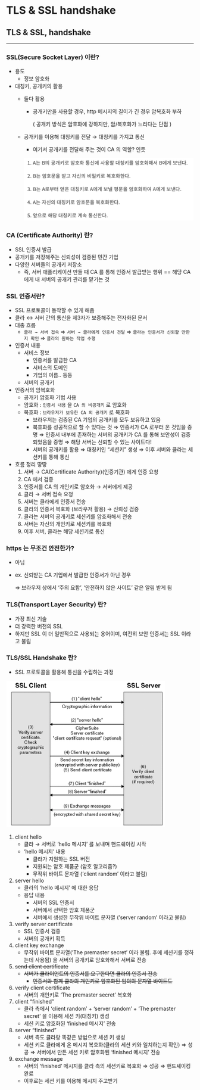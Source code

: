 # TLS & SSL handshake

## TLS & SSL, handshake

---

### SSL(Secure Socket Layer) 이란?

- 용도
    - 정보 암호화
- 대칭키, 공개키의 활용
    - 둘다 활용
        - 공개키만을 사용할 경우, http 메시지의 길이가 긴 경우 암복호화 부하
            
            ( 공개키 방식은 암호화에 강하지만, 암/복호화가 느리다는 단점 )
            
    - 공개키를 이용해 대칭키를 전달 → 대칭키를 가지고 통신
        - 여기서 공개키를 전달해 주는 것이 CA 의 역할? 인듯
        
        ![스크린샷 2023-06-29 오후 6.36.32.png](source_jimin/ssl.png)
        

### CA (Certificate Authority) 란?

- SSL 인증서 발급
- 공개키를 저장해주는 신뢰성이 검증된 민간 기업
- 다양한 서버들의 공개키 저장소
    - 즉, 서버 애플리케이션 만들 때 CA 를 통해 인증서 발급받는 행위 == 해당 CA 에게 내 서버의 공개키 관리를 맡기는 것

### SSL 인증서란?

- SSL 프로토콜이 동작할 수 있게 해줌
- 클라 ↔ 서버 간의 통신을 제3자가 보증해주는 전자화된 문서
- 대충 흐름
    - `클라 → 서버 접속` ⇒ `서버 → 클라에게 인증서 전달` ⇒ `클라는 인증서가 신뢰할 만한지 확인` ⇒ `클라의 원하는 작업 수행`
- 인증서 내용
    - 서비스 정보
        - 인증서를 발급한 CA
        - 서비스의 도메인
        - 기업의 이름.. 등등
    - 서버의 공개키
- 인증서의 암복호화
    - 공개키 암호화 기법 사용
    - 암호화 : `인증서 내용` 을 `CA 의 비공개키` 로 암호화
    - 복호화 : `브라우저가 보유한 CA 의 공개키` 로 복호화
        - 브라우저는 검증된 CA 기업의 공개키를 모두 보유하고 있음
        - 복호화를 성공적으로 할 수 있다는 것 ⇒ 인증서가 CA 로부터 온 것임을 증명 ⇒ 인증서 내부에 존재하는 서버의 공개키가 CA 를 통해 보안성이 검증되었음을 증명 ⇒ 해당 서버는 신뢰할 수 있는 사이트다!
        - 서버의 공개키를 활용 ⇒ 대칭키인 “세션키” 생성 ⇒ 이후 서버와 클라는 세션키를 통해 통신
- 흐름 정리 땅땅
    1. 서버 → CA(Certificate Authority)(인증기관) 에게 인증 요청
    2. CA 에서 검증
    3. 인증서를 CA 의 개인키로 암호화 → 서버에게 제공
    4. 클라 → 서버 접속 요청
    5. 서버는 클라에게 인증서 전송
    6. 클라의 인증서 복호화 (브라우저 활용) → 신뢰성 검증
    7. 클라는 서버의 공개키로 세션키를 암호화해서 전송
    8. 서버는 자신의 개인키로 세션키를 복호화
    9. 이후 서버, 클라는 해당 세션키로 통신

### https 는 무조건 안전한가?

- 아님
- ex. 신뢰받는 CA 기업에서 발급한 인증서가 아닌 경우
    
    ⇒ 브라우저 상에서 ‘주의 요함’, ‘안전하지 않은 사이트’ 같은 알림 받게 됨
    

### TLS(Transport Layer Security) 란?

- 가장 최신 기술
- 더 강력한 버전의 SSL
- 하지만 SSL 이 더 일반적으로 사용되는 용어이며, 여전히 보안 인증서는 SSL 이라고 불림

### TLS/SSL Handshake 란?

- SSL 프로토콜을 활용해 통신을 수립하는 과정

![스크린샷 2023-07-06 오전 5.05.58.png](source_jimin/handshake.png)

1. client hello
    - 클라 → 서버로 ‘hello 메시지’ 를 보내며 핸드쉐이킹 시작
    - ‘hello 메시지’ 내용
        - 클라가 지원하는 SSL 버전
        - 지원되는 암호 제품군 (암호 알고리즘?)
        - 무작위 바이트 문자열 (’client random’ 이라고 불림)
2. server hello
    - 클라의 ‘hello 메시지’ 에 대한 응답
    - 응답 내용
        - 서버의 SSL 인증서
        - 서버에서 선택한 암호 제품군
        - 서버에서 생성한 무작위 바이트 문자열 (’server random’ 이라고 불림)
3. verify server certificate
    - SSL 인증서 검증
    - 서버의 공개키 획득
4. client key exchange
    - 무작위 바이트 문자열(’The premaster secret’ 이라 불림. 후에 세션키를 정하는데 사용됨) 을 서버의 공개키로 암호화해서 서버로 전송
5. ~~send client certificate~~
    - ~~서버가 클라이언트의 인증서를 요구한다면 클라의 인증서 전송~~
        - ~~인증서와 함께 클라의 개인키로 암호화된 임의의 문자열 바이트도~~
6. verify client certificate
    - 서버의 개인키로 ‘The premaster secret’ 복호화
7. client “finished”
    - 클라 측에서 ‘client random’ + ‘server random’ + ‘The premaster secret’ 을 이용해 세션 키(대칭키) 생성
    - 세션 키로 암호화된 ‘finished 메시지’ 전송
8. server “finished”
    - 서버 측도 클라랑 똑같은 방법으로 세션 키 생성
    - 세션 키로 클라에게 온 메시지 복호화(클라의 세션 키와 일치하는지 확인) ⇒ 성공 ⇒ 서버에서 만든 세션 키로 암호화된 ‘finished 메시지’ 전송
9. exchange message
    - 서버의 ‘finished’ 메시지를 클라 측의 세션키로 복호화 ⇒ 성공 ⇒ 핸드셰이킹 완료
    - 이후로는 세션 키를 이용해 메시지 주고받기